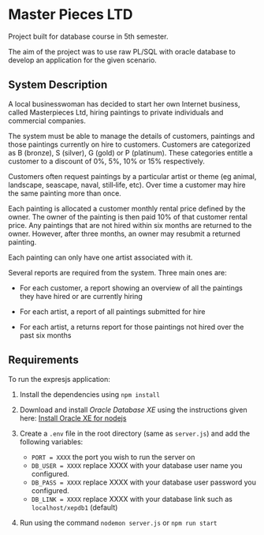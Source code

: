 # Master Pieces LTD

Project built for database course in 5th semester. 

The aim of the project was to use raw PL/SQL with oracle database to develop an application for the given scenario.

## System Description

A local businesswoman has decided to start her own Internet business, called Masterpieces Ltd, hiring 
paintings to private individuals and commercial companies.

The system must be able to manage the details of customers, paintings and those paintings currently on 
hire to customers. Customers are categorized as B (bronze), S (silver), G (gold) or P (platinum). These 
categories entitle a customer to a discount of 0%, 5%, 10% or 15% respectively. 

Customers often request paintings by a particular artist or theme (eg animal, landscape, seascape, naval, 
still‐life, etc). Over time a customer may hire the same painting more than once. 

Each painting is allocated a customer monthly rental price defined by the owner. The owner of the 
painting is then paid 10% of that customer rental price. Any paintings that are not hired within six months 
are returned to the owner. However, after three months, an owner may resubmit a returned painting. 

Each painting can only have one artist associated with it. 

Several reports are required from the system. Three main ones are: 

- For each customer, a report showing an overview of all the paintings they have hired or are currently 
hiring 

- For each artist, a report of all paintings submitted for hire 

- For each artist, a returns report for those paintings not hired over the past six months 

## Requirements

To run the expresjs application:

1. Install the dependencies using ```npm install```

2. Download and install *Oracle Database XE* using the instructions given here: [Install Oracle XE for nodejs](https://www.oracle.com/database/technologies/appdev/quickstartnodeonprem.html) 

3. Create a ```.env``` file in the root directory (same as ```server.js```) and add the following variables:
    - ```PORT = XXXX``` the port you wish to run the server on 
    - ```DB_USER = XXXX``` replace XXXX with your database user name you configured.
    - ```DB_PASS = XXXX``` replace XXXX with your database user password you configured.
    - ```DB_LINK = XXXX``` replace XXXX with your database link such as ```localhost/xepdb1``` (default)

4. Run using the command ```nodemon server.js``` or ```npm run start```
